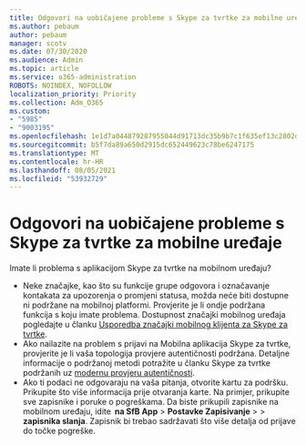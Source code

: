 ```yaml
---
title: Odgovori na uobičajene probleme s Skype za tvrtke za mobilne uređaje
ms.author: pebaum
author: pebaum
manager: scotv
ms.date: 07/30/2020
ms.audience: Admin
ms.topic: article
ms.service: o365-administration
ROBOTS: NOINDEX, NOFOLLOW
localization_priority: Priority
ms.collection: Adm_O365
ms.custom:
- "5985"
- "9003195"
ms.openlocfilehash: 1e1d7a044879287955044d91713dc35b9b7c1f635ef13c2802dbb09a36058442
ms.sourcegitcommit: b5f7da89a650d2915dc652449623c78be6247175
ms.translationtype: MT
ms.contentlocale: hr-HR
ms.lasthandoff: 08/05/2021
ms.locfileid: "53932729"
---
```

# <a name="answers-to-common-issues-with-skype-for-business-for-mobile"></a>Odgovori na uobičajene probleme s Skype za tvrtke za mobilne uređaje

Imate li problema s aplikacijom Skype za tvrtke na mobilnom uređaju?

- Neke značajke, kao što su funkcije grupe odgovora i označavanje kontakata za upozorenja o promjeni statusa, možda neće biti dostupne ni podržane na mobilnoj platformi. Provjerite je li ondje podržana funkcija s koju imate problema. Dostupnost značajki mobilnog uređaja pogledajte u članku [Usporedba značajki mobilnog klijenta za Skype za tvrtke](https://technet.microsoft.com/library/Dn951412.aspx).
- Ako nailazite na problem s prijavi na Mobilna aplikacija Skype za tvrtke, provjerite je li vaša topologija provjere autentičnosti podržana. Detaljne informacije o podržanoj metodi potražite u članku Skype za tvrtke podržanih uz [modernu provjeru autentičnosti](https://docs.microsoft.com/skypeforbusiness/plan-your-deployment/modern-authentication/topologies-supported).  
- Ako ti podaci ne odgovaraju na vaša pitanja, otvorite kartu za podršku. Prikupite što više informacija prije otvaranja karte. Na primjer, prikupite sve zapisnike i poruke o pogreškama. Da biste prikupili zapisnike na mobilnom uređaju, idite  **na SfB App** >   **Postavke Zapisivanje**  >     >   **zapisnika slanja**. Zapisnik bi trebao sadržavati što više detalja od prijave do točke pogreške.
